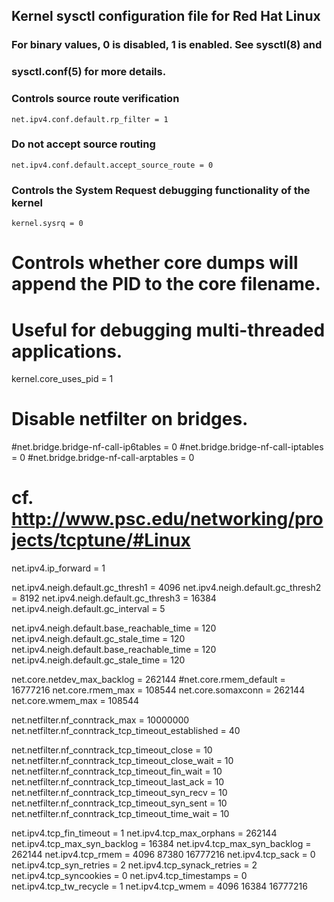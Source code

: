 ## Kernel sysctl configuration file for Red Hat Linux

### For binary values, 0 is disabled, 1 is enabled.  See sysctl(8) and
### sysctl.conf(5) for more details.

### Controls source route verification
`net.ipv4.conf.default.rp_filter = 1`

### Do not accept source routing
`net.ipv4.conf.default.accept_source_route = 0`

### Controls the System Request debugging functionality of the kernel
`kernel.sysrq = 0`

# Controls whether core dumps will append the PID to the core filename.
# Useful for debugging multi-threaded applications.
kernel.core_uses_pid = 1

# Disable netfilter on bridges.
#net.bridge.bridge-nf-call-ip6tables = 0
#net.bridge.bridge-nf-call-iptables = 0
#net.bridge.bridge-nf-call-arptables = 0

# cf. http://www.psc.edu/networking/projects/tcptune/#Linux

net.ipv4.ip_forward = 1

net.ipv4.neigh.default.gc_thresh1 = 4096
net.ipv4.neigh.default.gc_thresh2 = 8192
net.ipv4.neigh.default.gc_thresh3 = 16384
net.ipv4.neigh.default.gc_interval = 5

net.ipv4.neigh.default.base_reachable_time = 120
net.ipv4.neigh.default.gc_stale_time = 120
net.ipv4.neigh.default.base_reachable_time = 120
net.ipv4.neigh.default.gc_stale_time = 120

net.core.netdev_max_backlog = 262144
#net.core.rmem_default = 16777216
net.core.rmem_max = 108544
net.core.somaxconn = 262144
net.core.wmem_max = 108544

net.netfilter.nf_conntrack_max = 10000000
net.netfilter.nf_conntrack_tcp_timeout_established = 40

net.netfilter.nf_conntrack_tcp_timeout_close = 10
net.netfilter.nf_conntrack_tcp_timeout_close_wait = 10
net.netfilter.nf_conntrack_tcp_timeout_fin_wait = 10
net.netfilter.nf_conntrack_tcp_timeout_last_ack = 10
net.netfilter.nf_conntrack_tcp_timeout_syn_recv = 10
net.netfilter.nf_conntrack_tcp_timeout_syn_sent = 10
net.netfilter.nf_conntrack_tcp_timeout_time_wait = 10

net.ipv4.tcp_fin_timeout = 1
net.ipv4.tcp_max_orphans = 262144
net.ipv4.tcp_max_syn_backlog = 16384
net.ipv4.tcp_max_syn_backlog = 262144
net.ipv4.tcp_rmem = 4096 87380 16777216
net.ipv4.tcp_sack = 0
net.ipv4.tcp_syn_retries = 2
net.ipv4.tcp_synack_retries = 2
net.ipv4.tcp_syncookies = 0
net.ipv4.tcp_timestamps = 0
net.ipv4.tcp_tw_recycle = 1
net.ipv4.tcp_wmem = 4096 16384 16777216
